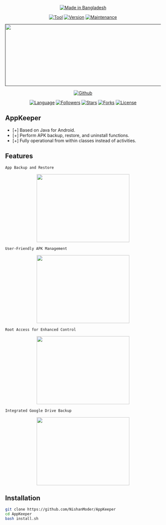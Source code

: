 <p align="center">
<a href="#"><img title="Made in Bangladesh" src="https://img.shields.io/badge/MADE%20IN-BANGLADESH-SCRIPT?colorA=%23ff8100&colorB=%23017e40&colorC=%23ff0000&style=for-the-badge"></a>
</p>
<p align="center">
<a href="#"><img title="Tool" src="https://img.shields.io/badge/Tool-AppKeeper-green.svg?style=flat-square"></a>
<a href="#"><img title="Version" src="https://img.shields.io/badge/Version-1.0-green.svg?style=flat-square"></a>
<a href="#"><img title="Maintenance" src="https://img.shields.io/badge/Maintained%3F-yes-green.svg?style=flat-square"></a>
</p>
<p align="center">
 <a href=""><img src="https://yourimageurl.com/banner.png" width="1000" height="200"></a>
</p>
<p align="center">
<a href="https://github.com/NishanModer/NishanModer"><img title="Github" src="https://img.shields.io/badge/Nishan-Modder-brightgreen?style=for-the-badge&logo=github"></a>
</p>
<p align="center">
<a href="https://github.com/NishanModer/NishanModer"><img title="Language" src="https://img.shields.io/badge/Made%20with-Java-1f425f.svg?v=103&style=flat-square"></a>
<a href="https://github.com/NishanModer/NishanModer"><img title="Followers" src="https://img.shields.io/github/followers/NishanModer?color=blue&style=flat-square"></a>
<a href="https://github.com/NishanModer/NishanModer"><img title="Stars" src="https://img.shields.io/github/stars/NishanModer/AppKeeper?color=red&style=flat-square"></a>
<a href="https://github.com/NishanModer/NishanModer"><img title="Forks" src="https://img.shields.io/github/forks/NishanModer/AppKeeper?color=red&style=flat-square"></a>
<a href="https://github.com/NishanModer/NishanModer"><img title="License" src="https://img.shields.io/badge/License-GNU-blue.svg?style=flat-square"></a>
</p>

## AppKeeper

* [+] Based on Java for Android.
* [+] Perform APK backup, restore, and uninstall functions.
* [+] Fully operational from within classes instead of activities.

## Features

`App Backup and Restore`

<p align="center">
  <img src="https://yourimageurl.com/feature1.jpg" width="300" height="220">
</p>

`User-Friendly APK Management`

<p align="center">
  <img src="https://yourimageurl.com/feature2.jpg" width="300" height="220">
</p>

`Root Access for Enhanced Control`

<p align="center">
  <img src="https://yourimageurl.com/feature3.jpg" width="300" height="220">
</p>

`Integrated Google Drive Backup`

<p align="center">
  <img src="https://yourimageurl.com/feature4.jpg" width="300" height="220">
</p>

## Installation

```bash
git clone https://github.com/NishanModer/AppKeeper
cd AppKeeper
bash install.sh
